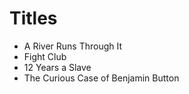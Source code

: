 # Titles

- A River Runs Through It
- Fight Club
- 12 Years a Slave
- The Curious Case of Benjamin Button

